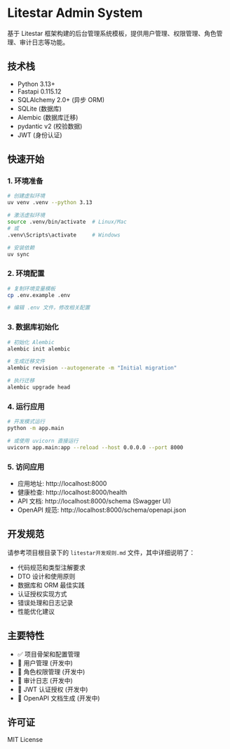 # Litestar Admin System

基于 Litestar 框架构建的后台管理系统模板，提供用户管理、权限管理、角色管理、审计日志等功能。

## 技术栈

- Python 3.13+
- Fastapi 0.115.12
- SQLAlchemy 2.0+ (异步 ORM)
- SQLite (数据库)
- Alembic (数据库迁移)
- pydantic v2 (校验数据)
- JWT (身份认证)

## 快速开始

### 1. 环境准备

```bash
# 创建虚拟环境
uv venv .venv --python 3.13

# 激活虚拟环境
source .venv/bin/activate  # Linux/Mac
# 或
.venv\Scripts\activate     # Windows

# 安装依赖
uv sync
```

### 2. 环境配置

```bash
# 复制环境变量模板
cp .env.example .env

# 编辑 .env 文件，修改相关配置
```

### 3. 数据库初始化

```bash
# 初始化 Alembic
alembic init alembic

# 生成迁移文件
alembic revision --autogenerate -m "Initial migration"

# 执行迁移
alembic upgrade head
```

### 4. 运行应用

```bash
# 开发模式运行
python -m app.main

# 或使用 uvicorn 直接运行
uvicorn app.main:app --reload --host 0.0.0.0 --port 8000
```

### 5. 访问应用

- 应用地址: http://localhost:8000
- 健康检查: http://localhost:8000/health
- API 文档: http://localhost:8000/schema (Swagger UI)
- OpenAPI 规范: http://localhost:8000/schema/openapi.json

## 开发规范

请参考项目根目录下的 `litestar开发规则.md` 文件，其中详细说明了：

- 代码规范和类型注解要求
- DTO 设计和使用原则
- 数据库和 ORM 最佳实践
- 认证授权实现方式
- 错误处理和日志记录
- 性能优化建议

## 主要特性

- ✅ 项目骨架和配置管理
- 🔄 用户管理 (开发中)
- 🔄 角色权限管理 (开发中)
- 🔄 审计日志 (开发中)
- 🔄 JWT 认证授权 (开发中)
- 🔄 OpenAPI 文档生成 (开发中)

## 许可证

MIT License